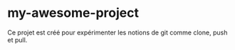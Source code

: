# my-awesome-project
Ce projet est créé pour expérimenter les notions de git comme clone, push et pull.
